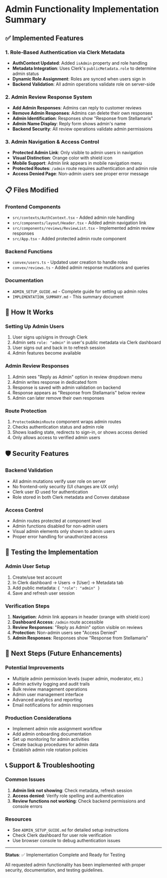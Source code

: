 # Admin Functionality Implementation Summary

## ✅ Implemented Features

### 1. Role-Based Authentication via Clerk Metadata
- **AuthContext Updated**: Added `isAdmin` property and role handling
- **Metadata Integration**: Uses Clerk's `publicMetadata.role` to determine admin status
- **Dynamic Role Assignment**: Roles are synced when users sign in
- **Backend Validation**: All admin operations validate role on server-side

### 2. Admin Review Response System
- **Add Admin Responses**: Admins can reply to customer reviews
- **Remove Admin Responses**: Admins can delete their own responses
- **Admin Identification**: Responses show "Response from Stellamaris"
- **Admin Name Display**: Reply form shows admin's name
- **Backend Security**: All review operations validate admin permissions

### 3. Admin Navigation & Access Control
- **Protected Admin Link**: Only visible to admin users in navigation
- **Visual Distinction**: Orange color with shield icon
- **Mobile Support**: Admin link appears in mobile navigation menu
- **Protected Routes**: `/admin` route requires authentication and admin role
- **Access Denied Page**: Non-admin users see proper error message

## 📋 Files Modified

### Frontend Components
- `src/contexts/AuthContext.tsx` - Added admin role handling
- `src/components/layout/Header.tsx` - Added admin navigation link
- `src/components/reviews/ReviewList.tsx` - Implemented admin review responses
- `src/App.tsx` - Added protected admin route component

### Backend Functions
- `convex/users.ts` - Updated user creation to handle roles
- `convex/reviews.ts` - Added admin response mutations and queries

### Documentation
- `ADMIN_SETUP_GUIDE.md` - Complete guide for setting up admin roles
- `IMPLEMENTATION_SUMMARY.md` - This summary document

## 🔧 How It Works

### Setting Up Admin Users
1. User signs up/signs in through Clerk
2. Admin sets `role: "admin"` in user's public metadata via Clerk dashboard
3. User signs out and back in to refresh session
4. Admin features become available

### Admin Review Responses
1. Admin sees "Reply as Admin" option in review dropdown menu
2. Admin writes response in dedicated form
3. Response is saved with admin validation on backend
4. Response appears as "Response from Stellamaris" below review
5. Admin can later remove their own responses

### Route Protection
1. `ProtectedAdminRoute` component wraps admin routes
2. Checks authentication status and admin role
3. Shows loading state, redirects to sign-in, or shows access denied
4. Only allows access to verified admin users

## 🛡️ Security Features

### Backend Validation
- All admin mutations verify user role on server
- No frontend-only security (UI changes are UX only)
- Clerk user ID used for authentication
- Role stored in both Clerk metadata and Convex database

### Access Control
- Admin routes protected at component level
- Admin functions disabled for non-admin users
- Visual admin elements only shown to admin users
- Proper error handling for unauthorized access

## 🧪 Testing the Implementation

### Admin User Setup
1. Create/use test account
2. In Clerk dashboard → Users → [User] → Metadata tab
3. Add public metadata: `{ "role": "admin" }`
4. Save and refresh user session

### Verification Steps
1. **Navigation**: Admin link appears in header (orange with shield icon)
2. **Dashboard Access**: `/admin` route accessible
3. **Review Responses**: "Reply as Admin" option visible on reviews
4. **Protection**: Non-admin users see "Access Denied"
5. **Admin Responses**: Responses show "Response from Stellamaris"

## 🔄 Next Steps (Future Enhancements)

### Potential Improvements
- Multiple admin permission levels (super admin, moderator, etc.)
- Admin activity logging and audit trails
- Bulk review management operations
- Admin user management interface
- Advanced analytics and reporting
- Email notifications for admin responses

### Production Considerations
- Implement admin role assignment workflow
- Add admin onboarding documentation
- Set up monitoring for admin activities
- Create backup procedures for admin data
- Establish admin role rotation policies

## 📞 Support & Troubleshooting

### Common Issues
1. **Admin link not showing**: Check metadata, refresh session
2. **Access denied**: Verify role spelling and authentication
3. **Review functions not working**: Check backend permissions and console errors

### Resources
- See `ADMIN_SETUP_GUIDE.md` for detailed setup instructions
- Check Clerk dashboard for user role verification
- Use browser console to debug authentication issues

---

**Status**: ✅ Implementation Complete and Ready for Testing

All requested admin functionality has been implemented with proper security, documentation, and testing guidelines. 